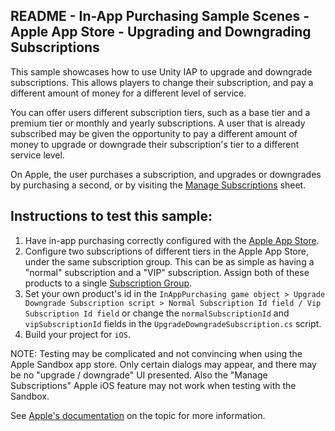 ## README - In-App Purchasing Sample Scenes - Apple App Store - Upgrading and Downgrading Subscriptions

This sample showcases how to use Unity IAP to upgrade and downgrade subscriptions. This allows
players to change their subscription, and pay a different amount of money for a different level of service.

You can offer users different subscription tiers, such as a base tier and a premium tier or monthly and yearly
subscriptions. A user that is already subscribed may be given the opportunity to pay a different amount of money to upgrade or
downgrade their subscription's tier to a different service level.

On Apple, the user purchases a subscription, and upgrades or downgrades by purchasing a second, or by visiting the [Manage Subscriptions](https://support.apple.com/en-us/HT204939) sheet.

## Instructions to test this sample:

1. Have in-app purchasing correctly configured with
   the [Apple App Store](https://docs.unity3d.com/Packages/com.unity.purchasing@3.2/manual/UnityIAPAppleConfiguration.html).
2. Configure two subscriptions of different tiers in the Apple App Store, under the same subscription group. This can be as simple as having a "normal"
   subscription and a "VIP" subscription. Assign both of these products to a single [Subscription Group](https://help.apple.com/app-store-connect/#/dev75708c031).
3. Set your own product's id in
   the `InAppPurchasing game object > Upgrade Downgrade Subscription script > Normal Subscription Id field / Vip Subscription Id field`
   or change the `normalSubscriptionId` and `vipSubscriptionId` fields in the `UpgradeDowngradeSubscription.cs` script.
4. Build your project for `iOS`.

NOTE: Testing may be complicated and not convincing when using the Apple Sandbox app store. Only certain dialogs may appear, and there may be no "upgrade / downgrade" UI presented. Also the "Manage Subscriptions" Apple iOS feature may not work when testing with the Sandbox.

See
[Apple's documentation](https://help.apple.com/app-store-connect/#/dev75708c031)
on the topic for more information.

